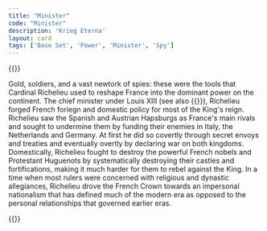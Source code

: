 ```yaml
---
title: "Minister"
code: "Minister"
description: 'Krieg Eterna'
layout: card
tags: ['Base Set', 'Power', 'Minister', 'Spy']
---
```

{{<card-detail-page title="Minister" artwork="Portrait of Cardinal Richelieu by Philippe de Champaigne (1642)">}}
<p class="rule-paragraph">
Gold, soldiers, and a vast newtork of spies: these were the tools that Cardinal Richelieu used to reshape France into the dominant power on the continent. The chief minister under Louis XIII (see also {{<cardlink name="Traitor King" code="traitor-king">}}), Richelieu forged French foriegn and domestic policy for most of the King's reign. Richelieu saw the Spanish and Austrian Hapsburgs as France's main rivals and sought to undermine them by funding their enemies in Italy, the Netherlands and Germany. At first he did so covertly through secret envoys and treaties and eventually overtly by declaring war on both kingdoms. Domestically, Richelieu fought to destroy the powerful French nobels and Protestant Huguenots by systematically destroying their castles and fortifications, making it much harder for them to rebel against the King. In a time when most rulers were concerned with religious and dynastic allegiances, Richelieu drove the French Crown towards an impersonal nationalism that has defined much of the modern era as opposed to the personal relationships that governed earlier eras.
</p>
{{</card-detail-page>}}